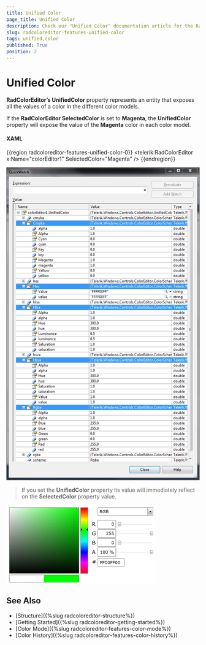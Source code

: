 ```yaml
---
title: Unified Color
page_title: Unified Color
description: Check our "Unified Color" documentation article for the RadColorEditor WPF control.
slug: radcoloreditor-features-unified-color
tags: unified,color
published: True
position: 2
---
```


# Unified Color

__RadColorEditor’s UnifiedColor__ property represents an entity that exposes all the values of a color in the different color models.

If the __RadColorEditor SelectedColor__ is set to __Magenta__, the __UnifiedColor__ property will expose the value of the __Magenta__ color in each color model. 

#### __XAML__
{{region radcoloreditor-features-unified-color-0}}
	<telerik:RadColorEditor x:Name="colorEditor1" SelectedColor="Magenta" />
{{endregion}}

![radcoloreditor-features-unified-color](images/radcoloreditor-features-unified-color.png)

>If you set the __UnifiedColor__ property its value will immediately reflect on the __SelectedColor__ property value.

![radcoloreditor-features-set-unified-color](images/radcoloreditor-features-set-unified-color.png)

## See Also
 * [Structure]({%slug radcoloreditor-structure%})
 * [Getting Started]({%slug radcoloreditor-getting-started%})
 * [Color Mode]({%slug radcoloreditor-features-color-mode%})
 * [Color History]({%slug radcoloreditor-features-color-history%})